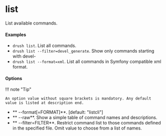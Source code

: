 # list

List available commands.

#### Examples

- <code>drush list</code>. List all commands.
- <code>drush list --filter=devel_generate</code>. Show only commands starting with devel-
- <code>drush list --format=xml</code>. List all commands in Symfony compatible xml format.

#### Options

!!! note "Tip"

    An option value without square brackets is mandatory. Any default value is listed at description end.

- ** --format[=FORMAT]**.  [default: "listcli"]
- ** --raw**. Show a simple table of command names and descriptions.
- ** --filter=FILTER**. Restrict command list to those commands defined in the specified file. Omit value to choose from a list of names.

